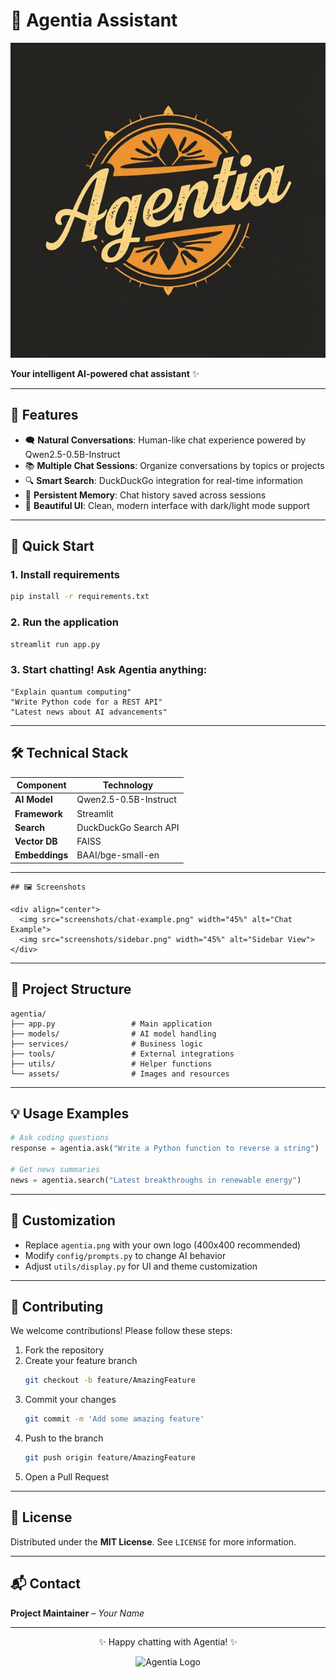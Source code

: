 
# 🤖 Agentia Assistant

![image](https://raw.githubusercontent.com/ambideXtrous9/Agentia-Agentic-Chatbot-Assistant/refs/heads/main/agentia.jpg)

**Your intelligent AI-powered chat assistant** ✨

---

## 🌟 Features

- 🗨️ **Natural Conversations**: Human-like chat experience powered by Qwen2.5-0.5B-Instruct  
- 📚 **Multiple Chat Sessions**: Organize conversations by topics or projects  
- 🔍 **Smart Search**: DuckDuckGo integration for real-time information  
- 💾 **Persistent Memory**: Chat history saved across sessions  
- 🎨 **Beautiful UI**: Clean, modern interface with dark/light mode support  

---

## 🚀 Quick Start

### 1. Install requirements
```bash
pip install -r requirements.txt
```

### 2. Run the application
```bash
streamlit run app.py
```

### 3. Start chatting! Ask Agentia anything:
```
"Explain quantum computing"  
"Write Python code for a REST API"  
"Latest news about AI advancements"
```

---

## 🛠️ Technical Stack

| Component     | Technology              |
|---------------|--------------------------|
| **AI Model**  | Qwen2.5-0.5B-Instruct     |
| **Framework** | Streamlit                |
| **Search**    | DuckDuckGo Search API    |
| **Vector DB** | FAISS                    |
| **Embeddings**| BAAI/bge-small-en        |

---
```
## 🖼️ Screenshots

<div align="center">
  <img src="screenshots/chat-example.png" width="45%" alt="Chat Example">
  <img src="screenshots/sidebar.png" width="45%" alt="Sidebar View">
</div>
```
---

## 🧩 Project Structure

```
agentia/
├── app.py                 # Main application
├── models/                # AI model handling
├── services/              # Business logic
├── tools/                 # External integrations
├── utils/                 # Helper functions
└── assets/                # Images and resources
```

---

## 💡 Usage Examples

```python
# Ask coding questions
response = agentia.ask("Write a Python function to reverse a string")

# Get news summaries
news = agentia.search("Latest breakthroughs in renewable energy")
```

---

## 🌈 Customization

- Replace `agentia.png` with your own logo (400x400 recommended)  
- Modify `config/prompts.py` to change AI behavior  
- Adjust `utils/display.py` for UI and theme customization  

---

## 🤝 Contributing

We welcome contributions! Please follow these steps:

1. Fork the repository  
2. Create your feature branch  
   ```bash
   git checkout -b feature/AmazingFeature
   ```
3. Commit your changes  
   ```bash
   git commit -m 'Add some amazing feature'
   ```
4. Push to the branch  
   ```bash
   git push origin feature/AmazingFeature
   ```
5. Open a Pull Request

---

## 📜 License

Distributed under the **MIT License**. See `LICENSE` for more information.

---

## 📬 Contact

**Project Maintainer** – *Your Name*

---

<p align="center">✨ Happy chatting with Agentia! ✨</p>
<div align="center">
  <img src="agentia.png" width="100" alt="Agentia Logo">
</div>
